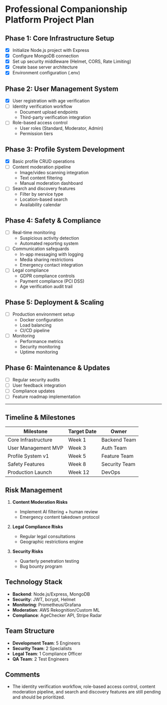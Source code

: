 # Professional Companionship Platform Project Plan

## Phase 1: Core Infrastructure Setup 
- [x] Initialize Node.js project with Express
- [x] Configure MongoDB connection
- [x] Set up security middleware (Helmet, CORS, Rate Limiting)
- [x] Create base server architecture
- [x] Environment configuration (.env)

## Phase 2: User Management System
- [x] User registration with age verification
- [ ] Identity verification workflow
  - Document upload endpoints
  - Third-party verification integration
- [ ] Role-based access control
  - User roles (Standard, Moderator, Admin)
  - Permission tiers

## Phase 3: Profile System Development
- [x] Basic profile CRUD operations
- [ ] Content moderation pipeline
  - Image/video scanning integration
  - Text content filtering
  - Manual moderation dashboard
- [ ] Search and discovery features
  - Filter by service type
  - Location-based search
  - Availability calendar

## Phase 4: Safety & Compliance
- [ ] Real-time monitoring
  - Suspicious activity detection
  - Automated reporting system
- [ ] Communication safeguards
  - In-app messaging with logging
  - Media sharing restrictions
  - Emergency contact integration
- [ ] Legal compliance
  - GDPR compliance controls
  - Payment compliance (PCI DSS)
  - Age verification audit trail

## Phase 5: Deployment & Scaling
- [ ] Production environment setup
  - Docker configuration
  - Load balancing
  - CI/CD pipeline
- [ ] Monitoring
  - Performance metrics
  - Security monitoring
  - Uptime monitoring

## Phase 6: Maintenance & Updates
- [ ] Regular security audits
- [ ] User feedback integration
- [ ] Compliance updates
- [ ] Feature roadmap implementation

---
## Timeline & Milestones
| Milestone | Target Date | Owner |
|-----------|-------------|-------|
| Core Infrastructure | Week 1 | Backend Team |
| User Management MVP | Week 3 | Auth Team |
| Profile System v1 | Week 5 | Feature Team |
| Safety Features | Week 8 | Security Team |
| Production Launch | Week 12 | DevOps |

## Risk Management
1. **Content Moderation Risks**
   - Implement AI filtering + human review
   - Emergency content takedown protocol

2. **Legal Compliance Risks**
   - Regular legal consultations
   - Geographic restrictions engine

3. **Security Risks**
   - Quarterly penetration testing
   - Bug bounty program

## Technology Stack
- **Backend**: Node.js/Express, MongoDB
- **Security**: JWT, bcrypt, Helmet
- **Monitoring**: Prometheus/Grafana
- **Moderation**: AWS Rekognition/Custom ML
- **Compliance**: AgeChecker API, Stripe Radar

## Team Structure
- **Development Team**: 5 Engineers
- **Security Team**: 2 Specialists
- **Legal Team**: 1 Compliance Officer
- **QA Team**: 2 Test Engineers

## Comments
- The identity verification workflow, role-based access control, content moderation pipeline, and search and discovery features are still pending and should be prioritized.